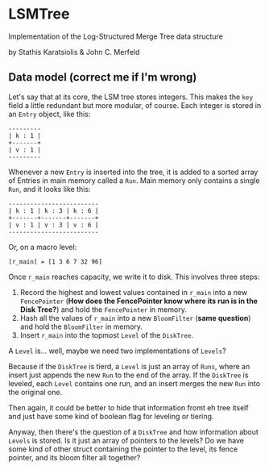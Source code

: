 # LSMTree
Implementation of the Log-Structured Merge Tree data structure

by Stathis Karatsiolis & John C. Merfeld

## Data model (correct me if I'm wrong)

Let's say that at its core, the LSM tree stores integers. This makes the `key` field a little redundant but more modular, of course. Each integer is stored in an `Entry` object, like this:

```
---------
| k : 1 |
+-------+
| v : 1 |
---------
```
Whenever a new `Entry` is inserted into the tree, it is added to a sorted array of Entries in main memory called a `Run`. Main memory only contains a single `Run`, and it looks like this:

```
-------------------------
| k : 1 | k : 3 | k : 6 |
+-------+-------+-------+
| v : 1 | v : 3 | v : 6 |
-------------------------
```
Or, on a macro level:

```
[r_main] = [1 3 6 7 32 96]
```
Once `r_main` reaches capacity, we write it to disk. This involves three steps:

  1. Record the highest and lowest values contained in `r_main` into a new `FencePointer` (**How does the FencePointer know where its run is in the Disk Tree?**) and hold the `FencePointer` in memory.
  2. Hash all the values of `r_main` into a new `BloomFilter` (**same question**) and hold the `BloomFilter` in memory.
  3. Insert `r_main` into the topmost `Level` of the `DiskTree`.
  
A `Level` is... well, maybe we need two implementations of `Levels`?

Because if the `DiskTree` is tierd, a `Level` is just an array of `Runs`, where an insert just appends the new `Run` to the end of the array. If the `DiskTree` is leveled, each `Level` contains one run, and an insert merges the new `Run` into the original one.

Then again, it could be better to hide that information fromt eh tree itself and just have some kind of boolean flag for leveling or tiering.

Anyway, then there's the question of a `DiskTree` and how information about `Levels` is stored. Is it just an array of pointers to the levels? Do we have some kind of other struct containing the pointer to the level, its fence pointer, and its bloom filter all together?


